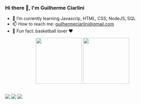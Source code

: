 ### Hi there 👋, I'm Guilherme Ciarlini


- 🌱 I’m currently learning Javascrip, HTML, CSS, NodeJS, SQL
- 📫 How to reach me: guilhermeciarlini@gmail.com
- 🏀 Fun fact: basketball lover ❤️

<div align="center">
  <img height="150em" src="https://github-readme-stats.vercel.app/api?username=Ciarlini20&show_icons=false&theme=radical&include_all_commits=true&count_private=true"/>
  <img height="150em" src="https://github-readme-stats.vercel.app/api/top-langs/?username=Ciarlini20&layout=compact&langs_count=7&theme=radical"/>
</div>
  
  ##
  
  <div>
  <a href="https://www.instagram.com/ciarlini20/" target="_blank"><img src="https://img.shields.io/badge/-Instagram-%23E4405F?style=for-the-badge&logo=instagram&logoColor=white" target="_blank"></a>
  <a href = "mailto:guilhermeciarlini@gmail.com"><img src="https://img.shields.io/badge/-Gmail-%23333?style=for-the-badge&logo=gmail&logoColor=white" target="_blank"></a>
  <a href="https://www.linkedin.com/in/guilherme-ciarlini-807188193/" target="_blank"><img src="https://img.shields.io/badge/-LinkedIn-%230077B5?style=for-the-badge&logo=linkedin&logoColor=white" target="_blank"></a>
    </div>
